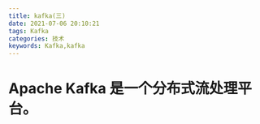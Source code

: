 ```yaml
---
title: kafka(三)
date: 2021-07-06 20:10:21
tags: Kafka
categories: 技术
keywords: Kafka,kafka
---
```

# **Apache Kafka 是一个分布式流处理平台。**
